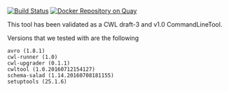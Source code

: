 [![Build Status](https://travis-ci.org/CancerCollaboratory/dockstore-tool-liftover.svg)](https://travis-ci.org/CancerCollaboratory/dockstore-tool-liftover)
[![Docker Repository on Quay](https://quay.io/repository/collaboratory/dockstore-tool-liftover/status "Docker Repository on Quay")](https://quay.io/repository/collaboratory/dockstore-tool-liftover)

This tool has been validated as a CWL draft-3 and v1.0 CommandLineTool. 

Versions that we tested with are the following 
```
avro (1.8.1)
cwl-runner (1.0)
cwl-upgrader (0.1.1)
cwltool (1.0.20160712154127)
schema-salad (1.14.20160708181155)
setuptools (25.1.6)
```

